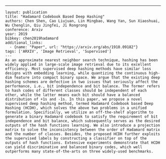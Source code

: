 ---
    layout: publication
    title: "Hadamard Codebook Based Deep Hashing"
    authors: Chen Shen, Cao Liujuan, Lin Mingbao, Wang Yan, Sun Xiaoshuai, Wu Chenglin, Qiu Jingfei, Ji Rongrong
    conference: Arxiv
    year: 2019
    bibkey: chen2019hadamard
    additional_links:
      - {name: "Paper", url: "https://arxiv.org/abs/1910.09182"}
    tags: ['ARXIV', 'Image Retrieval', 'Supervised']
    ---
    As an approximate nearest neighbor search technique, hashing has been widely applied in large-scale image retrieval due to its excellent efficiency. Most supervised deep hashing methods have similar loss designs with embedding learning, while quantizing the continuous high-dim feature into compact binary space. We argue that the existing deep hashing schemes are defective in two issues that seriously affect the performance, i.e., bit independence and bit balance. The former refers to hash codes of different classes should be independent of each other, while the latter means each bit should have a balanced distribution of +1s and -1s. In this paper, we propose a novel supervised deep hashing method, termed Hadamard Codebook based Deep Hashing (HCDH), which solves the above two problems in a unified formulation. Specifically, we utilize an off-the-shelf algorithm to generate a binary Hadamard codebook to satisfy the requirement of bit independence and bit balance, which subsequently serves as the desired outputs of the hash functions learning. We also introduce a projection matrix to solve the inconsistency between the order of Hadamard matrix and the number of classes. Besides, the proposed HCDH further exploits the supervised labels by constructing a classifier on top of the outputs of hash functions. Extensive experiments demonstrate that HCDH can yield discriminative and balanced binary codes, which well outperforms many state-of-the-arts on three widely-used benchmarks.